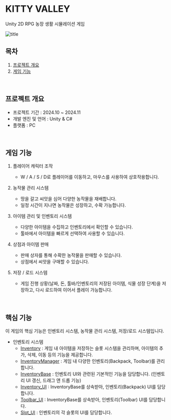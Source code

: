 # KITTY VALLEY
<a name="readme-top"></a>

<p>
  Unity 2D RPG 농장 생활 시뮬레이션 게임
</p>

![title](https://github.com/user-attachments/assets/c899b047-01b7-4f7f-b0ea-0be394a1c65f)
<br/>

<!-- TABLE OF CONTENTS -->

## 목차

1. [프로젝트 개요](#Intro)
2. [게임 기능](#Features)
<br/>

<a name="Intro"></a>
## 프로젝트 개요
- 프로젝트 기간 : 2024.10 ~ 2024.11
- 개발 엔진 및 언어 : Unity & C#
- 플랫폼 : PC

<br/>

<a name="Features"></a>
## 게임 기능
1. 플레이어 캐릭터 조작
    - W / A / S / D로 플레이어를 이동하고, 마우스를 사용하여 상호작용합니다.
      
2. 농작물 관리 시스템
    - 땅을 갈고 씨앗을 심어 다양한 농작물을 재배합니다.
    - 일정 시간이 지나면 농작물은 성장하고, 수확 가능합니다.
      
3. 아이템 관리 및 인벤토리 시스템
    - 다양한 아이템을 수집하고 인벤토리에서 확인할 수 있습니다.
    - 툴바에서 아이템을 빠르게 선택하여 사용할 수 있습니다.
      
4. 상점과 아이템 판매
    - 판매 상자를 통해 수확한 농작물을 판매할 수 있습니다.
    - 상점에서 씨앗을 구매할 수 있습니다.
      
4. 저장 / 로드 시스템
    - 게임 진행 상황(날짜, 돈, 툴바/인벤토리의 저장된 아이템, 식물 성장 단계)을 저장하고, 다시 로드하여 이어서 플레이 가능합니다.


<br/>




## 핵심 기능
이 게임의 핵심 기능은 인벤토리 시스템, 농작물 관리 시스템, 저장/로드 시스템입니다.

- 인벤토리 시스템
    - [Inventory](https://github.com/haaaabin/Valley/blob/main/Assets/Scripts/Inventory/Inventory.cs) : 게임 내 아이템을 저장하는 슬롯 시스템을 관리하며, 아이템의 추가, 삭제, 이동 등의 기능을 제공합니다.
    - [InventoryManager](https://github.com/haaaabin/Valley/blob/main/Assets/Scripts/Inventory/InventoryManager.cs) : 게임 내 다양한 인벤토리(Backpack, Toolbar)를 관리합니다.
    - [InventoryBase](https://github.com/haaaabin/Valley/blob/main/Assets/Scripts/Inventory/InventoryBase.cs) : 인벤토리 UI와 관련된 기본적인 기능을 담당합니다. (인벤토리 UI 갱신, 드래그 앤 드롭 기능)
    - [Inventory_UI](https://github.com/haaaabin/Valley/blob/main/Assets/Scripts/Inventory/Inventory_UI.cs) : InventoryBase를 상속받아, 인벤토리(Backpack) UI를 담당합니다.
    - [Toolbar_UI](https://github.com/haaaabin/Valley/blob/main/Assets/Scripts/Inventory/Toolbar_UI.cs) : InventoryBase를 상속받아, 인벤토리(Toolbar) UI를 담당합니다.
    - [Slot_UI](https://github.com/haaaabin/Valley/blob/main/Assets/Scripts/Inventory/Slot_UI.cs) : 인벤토리의 각 슬롯의 UI를 담당합니다.

